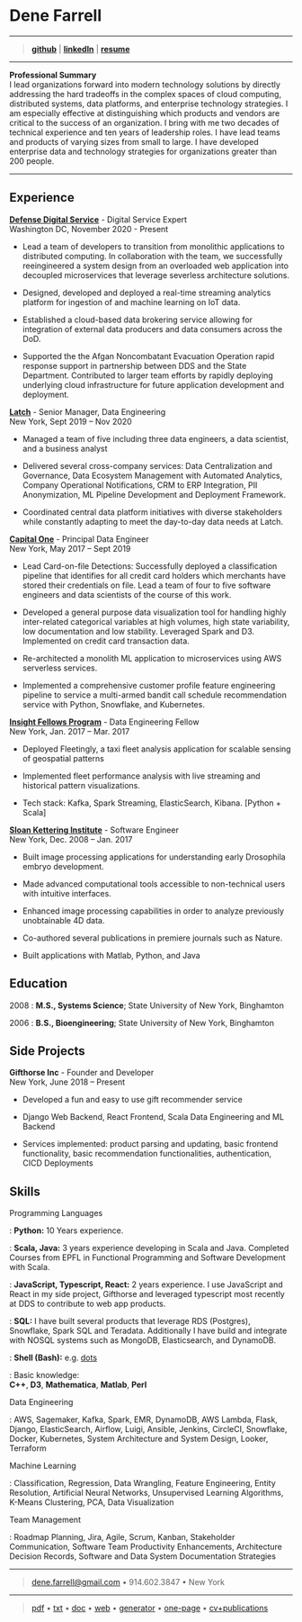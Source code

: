 Dene Farrell
============

----

> **[github]** |
> **[linkedIn]** |
> **[resume][web]**

----

**Professional Summary**  
I lead organizations forward into modern technology solutions by directly addressing the hard tradeoffs in the complex spaces of cloud computing, distributed systems, data platforms, and enterprise technology strategies. I am especially effective at distinguishing which products and vendors are critical to the success of an organization. I bring with me two decades of technical experience and ten years of leadership roles. I have lead teams and products of varying sizes from small to large. I have developed enterprise data and technology strategies for organizations greater than 200 people.

----

Experience
---------

**[Defense Digital Service]** - Digital Service Expert  
Washington DC, November 2020 - Present

* Lead a team of developers to transition from monolithic applications to distributed computing. In collaboration with the team, we successfully reeingineered a system design from an overloaded web application into decoupled microservices that leverage severless architecture solutions.

* Designed, developed and deployed a real-time streaming analytics platform for ingestion of and machine learning on IoT data.

* Established a cloud-based data brokering service allowing for integration of external data producers and data consumers across the DoD.

* Supported the the Afgan Noncombatant Evacuation Operation rapid response support in partnership between DDS and the State Department. Contributed to larger team efforts by rapidly deploying underlying cloud infrastructure for future application development and deployment.

**[Latch]** - Senior Manager, Data Engineering  
New York, Sept 2019 – Nov 2020  

* Managed a team of five including three data engineers, a data scientist, and a business analyst

* Delivered several cross-company services: Data Centralization and Governance, Data Ecosystem Management with Automated Analytics, Company Operational Notifications, CRM to ERP Integration, PII Anonymization, ML Pipeline Development and Deployment Framework.

* Coordinated central data platform initiatives with diverse stakeholders while constantly adapting to meet the day-to-day data needs at Latch.

**[Capital One]** - Principal Data Engineer  
New York, May 2017 – Sept 2019  

* Lead Card-on-file Detections: Successfully deployed a classification pipeline that identifies for all credit card holders which merchants have stored their credentials on file. Lead a team of four to five software engineers and data scientists of the course of this work.

* Developed a general purpose data visualization tool for handling highly inter-related categorical variables at high volumes, high state variability, low documentation and low stability. Leveraged Spark and D3. Implemented on credit card transaction data.

* Re-architected a monolith ML application to microservices using AWS serverless services.

* Implemented a comprehensive customer profile feature engineering pipeline to service a multi-armed bandit call schedule recommendation service with Python, Snowflake, and Kubernetes.

**[Insight Fellows Program]** - Data Engineering Fellow  
New York, Jan. 2017 – Mar. 2017  

* Deployed Fleetingly, a taxi fleet analysis application for scalable sensing of geospatial patterns

* Implemented fleet performance analysis with live streaming and historical pattern visualizations.

* Tech stack: Kafka, Spark Streaming, ElasticSearch, Kibana. [Python + Scala]

**[Sloan Kettering Institute]** - Software Engineer  
New York, Dec. 2008 – Jan. 2017  

* Built image processing applications for understanding early Drosophila embryo development.

* Made advanced computational tools accessible to non-technical users with intuitive interfaces.

* Enhanced image processing capabilities in order to analyze previously unobtainable 4D data.

* Co-authored several publications in premiere journals such as Nature.

* Built applications with Matlab, Python, and Java

Education
---------

2008
:   **M.S., Systems Science**; State University of New York, Binghamton

2006
:   **B.S., Bioengineering**; State University of New York, Binghamton
								      

Side Projects
--------------------

**Gifthorse Inc** - Founder and Developer  
New York, June 2018 – Present

* Developed a fun and easy to use gift recommender service

* Django Web Backend, React Frontend, Scala Data Engineering and ML Backend

* Services implemented: product parsing and updating, basic frontend functionality, basic recommendation functionalities, authentication, CICD Deployments

Skills
--------------------

Programming Languages

:   **Python:** 10 Years experience.  

:   **Scala, Java:**  3 years experience developing in Scala and Java. Completed Courses from EPFL in Functional Programming and Software Development with Scala.

:   **JavaScript, Typescript, React:** 2 years experience. I use JavaScript and React in my side project, Gifthorse and leveraged typescript most recently at DDS to contribute to web app products.

:   **SQL:** I have built several products that leverage RDS (Postgres), Snowflake, Spark SQL and Teradata. Additionally I have build and integrate with NOSQL systems such as MongoDB, Elasticsearch, and DynamoDB.

:   **Shell (Bash):** e.g. [dots]

:   Basic knowledge:  
 **C++**, **D3**, **Mathematica**, **Matlab**, **Perl**

Data Engineering

:   AWS, Sagemaker, Kafka, Spark, EMR, DynamoDB, AWS Lambda, Flask, Django, ElasticSearch, Airflow, Luigi, Ansible, Jenkins, CircleCI, Snowflake, Docker, Kubernetes, System Architecture and System Design, Looker, Terraform

Machine Learning

:   Classification, Regression, Data Wrangling, Feature Engineering, Entity Resolution, Artificial Neural Networks, Unsupervised Learning Algorithms, K-Means Clustering, PCA, Data Visualization

Team Management  

:    Roadmap Planning, Jira, Agile, Scrum, Kanban, Stakeholder Communication, Software Team Productivity Enhancements, Architecture Decision Records, Software and Data System Documentation Strategies  

----

> <dene.farrell@gmail.com> • 914.602.3847 • New York

----  

> [pdf] • [txt] • [doc] • [web] • [generator] • [one-page] • [cv+publications]

[pdf]: https://dfarrel1.github.io/index.pdf "pdf version"
[txt]: https://dfarrel1.github.io/index.txt "tex version"
[doc]: https://dfarrel1.github.io/index.docx "doc version"
[web]: https://dfarrel1.github.io/ "web version"
[generator]: https://github.com/dfarrel1/dfarrel1.github.io/ "resume generator"
[one-page]: https://dfarrel1.github.io/one-page/2021-June/Dene-Farrell-resume-2021-June-onepage.pdf "one page pdf"
[cv+publications]: https://dfarrel1.github.io/one-page/Dene-Farrell-Full-CV.pdf "cv pdf"
[github]: https://github.com/dfarrel1 "personal github"
[linkedin]: https://www.linkedin.com/in/denefarrell/ "personal linkedin"
[gifthorse]: https://gifthorse.shop "gifthorse"
[dots]: https://github.com/dfarrel1/dots "personal dots repo"
[Defense Digital Service]: https://www.dds.mil/ "Defense Digital Service"
[Latch]: https://www.latch.com/ "Latch"
[Capital One]: https://www.capitalone.com/tech/ "Capital One"
[Insight Fellows Program]: https://insightfellows.com/ "Insight Fellows Program"
[Sloan Kettering Institute]: https://www.mskcc.org/research/ski/labs/jennifer-zallen "Sloan Kettering Institute"
